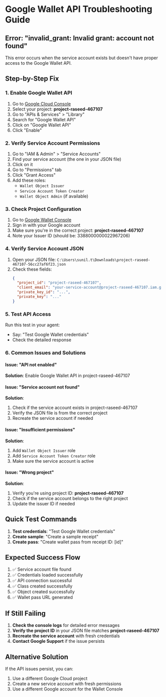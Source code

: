 # Google Wallet API Troubleshooting Guide

## Error: "invalid_grant: Invalid grant: account not found"

This error occurs when the service account exists but doesn't have proper access to the Google Wallet API.

## Step-by-Step Fix

### 1. Enable Google Wallet API
1. Go to [Google Cloud Console](https://console.cloud.google.com/)
2. Select your project: **project-raseed-467107**
3. Go to "APIs & Services" > "Library"
4. Search for "Google Wallet API"
5. Click on "Google Wallet API"
6. Click "Enable"

### 2. Verify Service Account Permissions
1. Go to "IAM & Admin" > "Service Accounts"
2. Find your service account (the one in your JSON file)
3. Click on it
4. Go to "Permissions" tab
5. Click "Grant Access"
6. Add these roles:
   - `Wallet Object Issuer`
   - `Service Account Token Creator`
   - `Wallet Object Admin` (if available)

### 3. Check Project Configuration
1. Go to [Google Wallet Console](https://pay.google.com/business/console/)
2. Sign in with your Google account
3. Make sure you're in the correct project: **project-raseed-467107**
4. Note your Issuer ID (should be: 3388000000022967206)

### 4. Verify Service Account JSON
1. Open your JSON file: `C:\Users\sunil.t\Downloads\project-raseed-467107-56cc27af6f23.json`
2. Check these fields:
   ```json
   {
     "project_id": "project-raseed-467107",
     "client_email": "your-service-account@project-raseed-467107.iam.gserviceaccount.com",
     "private_key_id": "...",
     "private_key": "..."
   }
   ```

### 5. Test API Access
Run this test in your agent:
- Say: "Test Google Wallet credentials"
- Check the detailed response

### 6. Common Issues and Solutions

#### Issue: "API not enabled"
**Solution**: Enable Google Wallet API in project-raseed-467107

#### Issue: "Service account not found"
**Solution**: 
1. Check if the service account exists in project-raseed-467107
2. Verify the JSON file is from the correct project
3. Recreate the service account if needed

#### Issue: "Insufficient permissions"
**Solution**:
1. Add `Wallet Object Issuer` role
2. Add `Service Account Token Creator` role
3. Make sure the service account is active

#### Issue: "Wrong project"
**Solution**:
1. Verify you're using project ID: **project-raseed-467107**
2. Check if the service account belongs to the right project
3. Update the issuer ID if needed

## Quick Test Commands

1. **Test credentials**: "Test Google Wallet credentials"
2. **Create sample**: "Create a sample receipt"
3. **Create pass**: "Create wallet pass from receipt ID: [id]"

## Expected Success Flow

1. ✅ Service account file found
2. ✅ Credentials loaded successfully
3. ✅ API connection successful
4. ✅ Class created successfully
5. ✅ Object created successfully
6. ✅ Wallet pass URL generated

## If Still Failing

1. **Check the console logs** for detailed error messages
2. **Verify the project ID** in your JSON file matches **project-raseed-467107**
3. **Recreate the service account** with fresh credentials
4. **Contact Google Support** if the issue persists

## Alternative Solution

If the API issues persist, you can:
1. Use a different Google Cloud project
2. Create a new service account with fresh permissions
3. Use a different Google account for the Wallet Console 